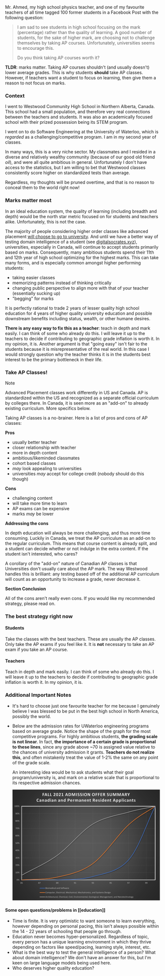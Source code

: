 Mr. Ahmed, my high school physics teacher, and one of my favourite teachers of all time tagged 100 former students in a Facebook Post with the following question:

> I am sad to see students in high school focusing on the mark (percentage) rather than the quality of learning. A good number of students, for the sake of higher mark, are choosing not to challenge themselves by taking AP courses. Unfortunately, universities seems to encourage this.
>
> Do you think taking AP courses worth it?

**TLDR**: marks matter. Taking AP courses shouldn't (and usually doesn't) lower average grades. This is why students **should** take AP classes. However, if teachers want a student to focus on learning, then give them a reason to not focus on marks.

### Context

I went to Westwood Community High School in Northern Alberta, Canada. This school had a small population, and therefore very real connections between the teachers and students. It was also an academically focused school with their prized possession being its STEM program.

I went on to do Software Engineering at the University of Waterloo, which is _regarded_ as a challenging/competitive program. I am in my second year of classes.

In many ways, this is a very niche sector. My classmates and I resided in a diverse and relatively wealthy community (because of our good old friend _oil_), and were all quite ambitious in general. Unfortunately I don't have access to the statistics, but I am willing to bet that Westwood classes consistently score higher on standardized tests than average.

Regardless, my thoughts will be pruned overtime, and that is no reason to conceal them to the world right now!

### Marks matter most

In an ideal education system, the quality of learning (including breadth and depth) would be the north star metric focused on for students and teachers alike. Unfortunately, this is not the case.

The majority of people considering higher order classes like advanced placement [will choose to go to university](https://colah.github.io/posts/2020-05-University/). And until we have a better way of testing domain intelligence of a student (see [digitalsocrates.xyz](https://digitalsocrates.xyz)), universities, especially in Canada, will continue to accept students primarily based on marks. Consequently, many ambitious students spend their 11th and 12th year of high school optimizing for the highest marks. This can take many forms, and is especially common amongst higher performing students:

- taking easier classes
- memorizing patterns instead of thinking critically
- changing public perspective to align more with that of your teacher (essentially sucking up)
- "begging" for marks

It is perfectly rational to trade 2 years of lesser quality high school education for 4 years of higher quality university education and possible downstream benefits including status, wealth, or other humane desires.

**There is any easy way to fix this as a teacher**: teach in depth and mark easily. I can think of some who already do this. I will leave it up to the teachers to decide if contributing to geographic grade inflation is worth it. In my opinion, it is. Another argument is that "going easy" isn't fair to the students because it is misrepresentative of the real world. In this case I would strongly question why the teacher thinks it is in the students best interest to be the primary bottleneck in their life.

### Take AP Classes!

> [!Note]
> Advanced Placement classes work differently in US and Canada. AP is standardized within the US and recognized as a separate official curriculum by colleges there. In Canada, it is seen more as an "add-on" to already existing curriculum. More specifics below.

Taking AP classes is a no-brainer. Here is a list of pros and cons of AP classes:

**Pros**
- usually better teacher
- closer relationship with teacher
- more in depth content
- ambitious/likeminded classmates
- cohort based classes
- _may_ look appealing to universities
- universities _may_ accept for college credit (nobody should do this though)

**Cons**
- challenging content
- will take more time to learn
- AP exams can be expensive
- marks _may_ be lower

**Addressing the cons**

In depth education will always be more challenging, and thus more time consuming. Luckily in Canada, we treat the AP curriculum as an add-on to the regular curriculum. This means that course content is already split, and a student can decide whether or not indulge in the extra content. If the student isn't interested, who cares?

A corollary of the "add-on" nature of Canadian AP classes is that Universities don't usually care about the AP mark. The way Westwood handles this is brilliant: any testing based off of the additional AP curriculum will count as an opportunity to increase a grade, never decrease it.

**Section Conclusion**

All of the cons aren't really even cons. If you would like my recommended strategy, please read on.

### The best strategy right now

#### Students
Take the classes with the best teachers. These are usually the AP classes. Only take the AP exams if you feel like it. It is **not** necessary to take an AP exam if you take an AP course.

#### Teachers
Teach in depth and mark easily. I can think of some who already do this. I will leave it up to the teachers to decide if contributing to geographic grade inflation is worth it. In my opinion, it is.

### Additional Important Notes
- It's hard to choose just one favourite teacher for me because I genuinely believe I was blessed to be put in the best high school in North America, possibly the world.
- Below are the admission rates for UWaterloo engineering programs based on average grade. Notice the shape of the graph for the most competitive programs. For highly ambitious students, **the grading scale is not linear**. In fact, **the importance of a certain grade is proportional to these lines**, since any grade above ~70 is assigned value relative to the chances of university admission it grants. **Teachers do not realize this**, and often mistakenly treat the value of 1-2% the same on any point of the grade scale.

  An interesting idea would be to ask students what their goal program/university is, and mark on a relative scale that is proportional to its respective admission chances.

  <img src="/assets/uw-admissions.png"/>

#### Some open questions/problems in [[education]]
- Time is finite. It is very optimistic to want someone to learn everything, however depending on personal pacing, this isn't always possible within the 14 - 22 years of schooling that people go through.
- Education never becomes hyper-personalized. Regardless of topic, every person has a unique learning environment in which they thrive depending on factors like speed/pacing, learning style, interest, etc.
- What is the best way to test the general intelligence of a person? What about domain intelligence? We don't have an answer for this, but I'm keen on large language models being used here.
- Who deserves higher quality education?
